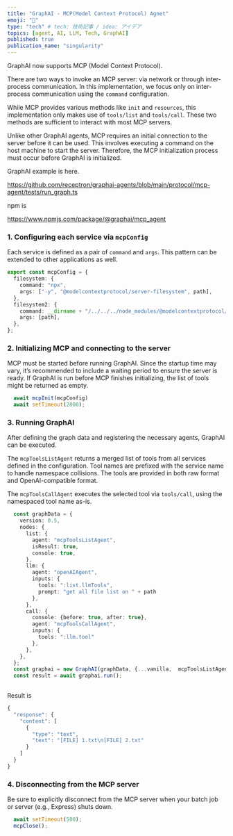 ```yaml
---
title: "GraphAI - MCP(Model Context Protocol) Agnet"
emoji: "🤖"
type: "tech" # tech: 技術記事 / idea: アイデア
topics: [agent, AI, LLM, Tech, GraphAI]
published: true
publication_name: "singularity"
---
```


GraphAI now supports MCP (Model Context Protocol).

There are two ways to invoke an MCP server: via network or through inter-process communication. In this implementation, we focus only on inter-process communication using the `command` configuration.

While MCP provides various methods like `init` and `resources`, this implementation only makes use of `tools/list` and `tools/call`. These two methods are sufficient to interact with most MCP servers.

Unlike other GraphAI agents, MCP requires an initial connection to the server before it can be used. This involves executing a command on the host machine to start the server. Therefore, the MCP initialization process must occur before GraphAI is initialized.

GraphAI example is here.

https://github.com/receptron/graphai-agents/blob/main/protocol/mcp-agent/tests/run_graph.ts

npm is

https://www.npmjs.com/package/@graphai/mcp_agent


### 1. Configuring each service via `mcpConfig`

Each service is defined as a pair of `command` and `args`. This pattern can be extended to other applications as well.

```TypeScript
export const mcpConfig = {
  filesystem: {
    command: "npx",
    args: ["-y", "@modelcontextprotocol/server-filesystem", path],
  },
  filesystem2: {
    command: __dirname + "/../../../node_modules/@modelcontextprotocol/server-filesystem/dist/index.js",
    args: [path],
  },
};
```

### 2. Initializing MCP and connecting to the server

MCP must be started before running GraphAI. Since the startup time may vary, it’s recommended to include a waiting period to ensure the server is ready. If GraphAI is run before MCP finishes initializing, the list of tools might be returned as empty.

```TypeScript
  await mcpInit(mcpConfig)
  await setTimeout(2000);
```

### 3. Running GraphAI

After defining the graph data and registering the necessary agents, GraphAI can be executed.

The `mcpToolsListAgent` returns a merged list of tools from all services defined in the configuration. Tool names are prefixed with the service name to handle namespace collisions. The tools are provided in both raw format and OpenAI-compatible format.

The `mcpToolsCallAgent` executes the selected tool via `tools/call`, using the namespaced tool name as-is.

```TypeScript
  const graphData = {
    version: 0.5,
    nodes: {
      list: {
        agent: "mcpToolsListAgent",
        isResult: true,
        console: true,
      },
      llm: {
        agent: "openAIAgent",
        inputs: {
          tools: ":list.llmTools",
          prompt: "get all file list on " + path
        },
      },
      call: {
        console: {before: true, after: true},
        agent: "mcpToolsCallAgent",
        inputs: {
          tools: ":llm.tool"
        },
      },
    },
  };
  const graphai = new GraphAI(graphData, {...vanilla,  mcpToolsListAgent, mcpToolsCallAgent, openAIAgent });
  const result = await graphai.run();
  
```  

Result is

```TypeScript
{
  "response": {
    "content": [
      {
        "type": "text",
        "text": "[FILE] 1.txt\n[FILE] 2.txt"
      }
    ]
  }
}
```

### 4. Disconnecting from the MCP server

Be sure to explicitly disconnect from the MCP server when your batch job or server (e.g., Express) shuts down.

```TypeScript
  await setTimeout(500);
  mcpClose();
```

